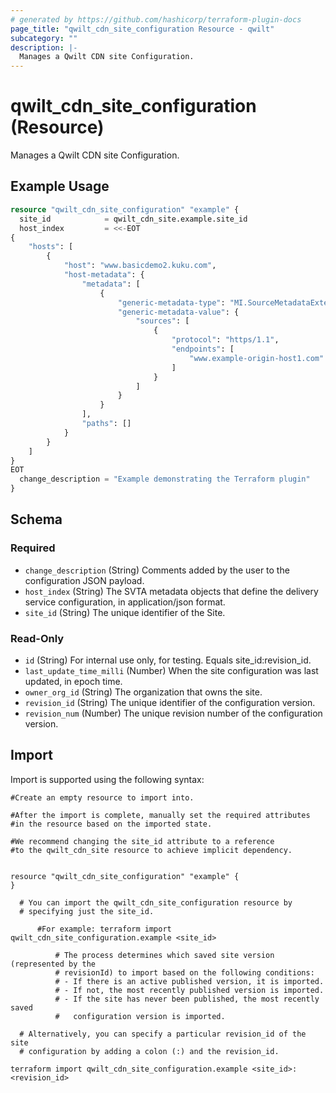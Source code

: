 ```yaml
---
# generated by https://github.com/hashicorp/terraform-plugin-docs
page_title: "qwilt_cdn_site_configuration Resource - qwilt"
subcategory: ""
description: |-
  Manages a Qwilt CDN site Configuration.
---
```


# qwilt_cdn_site_configuration (Resource)

Manages a Qwilt CDN site Configuration.

## Example Usage

```terraform
resource "qwilt_cdn_site_configuration" "example" {
  site_id            = qwilt_cdn_site.example.site_id
  host_index         = <<-EOT
{
	"hosts": [
		{
			"host": "www.basicdemo2.kuku.com",
			"host-metadata": {
				"metadata": [
					{
						"generic-metadata-type": "MI.SourceMetadataExtended",
						"generic-metadata-value": {
							"sources": [
								{
									"protocol": "https/1.1",
									"endpoints": [
										"www.example-origin-host1.com"
									]
								}
							]
						}
					}
				],
				"paths": []
			}
		}
	]
}
EOT
  change_description = "Example demonstrating the Terraform plugin"
}
```

<!-- schema generated by tfplugindocs -->
## Schema

### Required

- `change_description` (String) Comments added by the user to the configuration JSON payload.
- `host_index` (String) The SVTA metadata objects that define the delivery service configuration, in application/json format.
- `site_id` (String) The unique identifier of the Site.

### Read-Only

- `id` (String) For internal use only, for testing. Equals site_id:revision_id.
- `last_update_time_milli` (Number) When the site configuration was last updated, in epoch time.
- `owner_org_id` (String) The organization that owns the site.
- `revision_id` (String) The unique identifier of the configuration version.
- `revision_num` (Number) The unique revision number of the configuration version.

## Import

Import is supported using the following syntax:

```shell
#Create an empty resource to import into.

#After the import is complete, manually set the required attributes 
#in the resource based on the imported state.

#We recommend changing the site_id attribute to a reference 
#to the qwilt_cdn_site resource to achieve implicit dependency.


resource "qwilt_cdn_site_configuration" "example" {
}

  # You can import the qwilt_cdn_site_configuration resource by 
  # specifying just the site_id. 

      #For example: terraform import qwilt_cdn_site_configuration.example <site_id>
    
          # The process determines which saved site version (represented by the 
          # revisionId) to import based on the following conditions: 
          # - If there is an active published version, it is imported.
          # - If not, the most recently published version is imported. 
          # - If the site has never been published, the most recently saved 
          #   configuration version is imported.

  # Alternatively, you can specify a particular revision_id of the site 
  # configuration by adding a colon (:) and the revision_id.

terraform import qwilt_cdn_site_configuration.example <site_id>:<revision_id>
```
